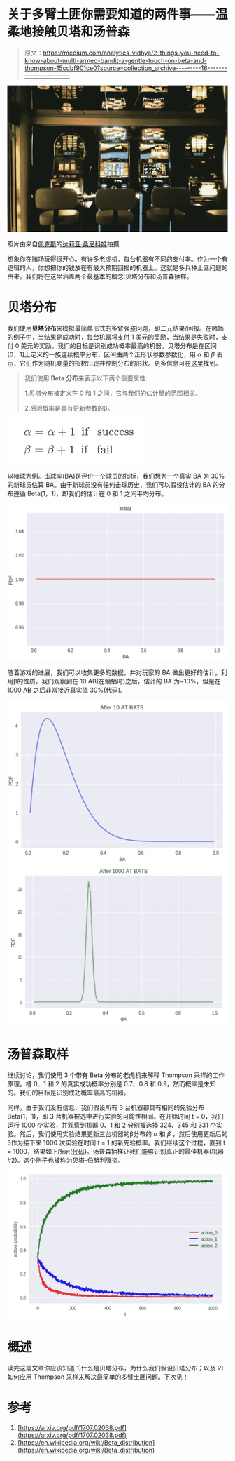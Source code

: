 # 关于多臂土匪你需要知道的两件事——温柔地接触贝塔和汤普森

> 原文：<https://medium.com/analytics-vidhya/2-things-you-need-to-know-about-multi-armed-bandit-a-gentle-touch-on-beta-and-thompson-15cdbf901ce0?source=collection_archive---------16----------------------->

![](img/4f14fc76b063cdca0f9df324616c11a9.png)

照片由来自[佩克斯](https://www.pexels.com/photo/slot-machines-3021120/?utm_content=attributionCopyText&utm_medium=referral&utm_source=pexels)的[达莉亚·桑尼科娃](https://www.pexels.com/@dariabuntaria?utm_content=attributionCopyText&utm_medium=referral&utm_source=pexels)拍摄

想象你在赌场玩得很开心。有许多老虎机，每台机器有不同的支付率。作为一个有逻辑的人，你想把你的钱放在有最大预期回报的机器上。这就是多兵种土匪问题的由来。我们将在这里涵盖两个最基本的概念:贝塔分布和汤普森抽样。

# 贝塔分布

我们使用**贝塔分布**来模拟最简单形式的多臂强盗问题，即二元结果/回报。在赌场的例子中，当结果是成功时，每台机器将支付 1 美元的奖励，当结果是失败时，支付 0 美元的奖励。我们的目标是识别成功概率最高的机器。贝塔分布是在区间[0，1]上定义的一族连续概率分布，区间由两个正形状参数参数化，用 *α* 和 *β* 表示，它们作为随机变量的指数出现并控制分布的形状。更多信息可在[这里](https://en.wikipedia.org/wiki/Beta_distribution)找到。

> 我们使用 **Beta 分布**来表示以下两个重要属性:
> 
> 1.贝塔分布被定义在 0 和 1 之间，它与我们的估计量的范围相关。
> 
> 2.后验概率是具有更新参数的β。

![](img/e6aea46103af887efa87a3b05c899536.png)

以棒球为例。击球率(BA)是评价一个球员的指标，我们想为一个真实 BA 为 30%的新球员估算 BA。由于新球员没有任何击球历史，我们可以假设估计的 BA 的分布遵循 Beta(1，1)，即我们的估计在 0 和 1 之间平均分布。

![](img/7b2063c2fdcdcea82c09ccbaaa992364.png)

随着游戏的进展，我们可以收集更多的数据，并对玩家的 BA 做出更好的估计。利用β的性质，我们观察到在 10 AB(在蝙蝠时)之后，估计的 BA 为~10%，但是在 1000 AB 之后非常接近真实值 30%([代码](https://github.com/colawhite/abtesting/blob/master/multi_armed_bandit_intro.ipynb))。

![](img/dfeeb579f9d9ae16b99f74117f0e41ab.png)![](img/6a1cafed6d34f020c64b16725ab5fb49.png)

# 汤普森取样

继续讨论，我们使用 3 个带有 Beta 分布的老虎机来解释 Thompson 采样的工作原理。槽 0、1 和 2 的真实成功概率分别是 0.7、0.8 和 0.9，然而概率是未知的。我们的目标是识别成功概率最高的机器。

同样，由于我们没有信息，我们假设所有 3 台机器都具有相同的先验分布 Beta(1，1)，即 3 台机器被选中进行实验的可能性相同。在开始时间 t = 0，我们运行 1000 个实验，并观察到机器 0、1 和 2 分别被选择 324、345 和 331 个实验。然后，我们使用实验结果更新三台机器的β分布的 *α* 和 *β* ，然后使用更新后的β作为接下来 1000 次实验在时间 t = 1 的新先验概率。我们继续这个过程，直到 t = 1000，结果如下所示([代码](https://github.com/colawhite/abtesting/blob/master/BernThompson_basic.ipynb))。汤普森抽样让我们能够识别真正的最佳机器(机器#2)。这个例子也被称为贝塔-伯努利强盗。

![](img/f9573eac86f640e252f607df604930cb.png)

# 概述

读完这篇文章你应该知道 1)什么是贝塔分布，为什么我们假设贝塔分布；以及 2)如何应用 Thompson 采样来解决最简单的多臂土匪问题。下次见！

# 参考

1.  [https://arxiv.org/pdf/1707.02038.pdf](https://arxiv.org/pdf/1707.02038.pdf)
2.  [https://en.wikipedia.org/wiki/Beta_distribution](https://en.wikipedia.org/wiki/Beta_distribution)